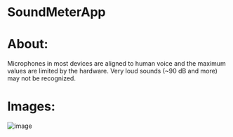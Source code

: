 # SoundMeterApp

# About:

 Microphones in most devices are aligned to human voice and the maximum values are limited by the hardware. Very loud sounds (~90 dB and more) may not be recognized.
# Images:

![image](https://user-images.githubusercontent.com/70342090/123952019-1b455e80-d9ae-11eb-9fe2-f87f1e5c5c09.png)


